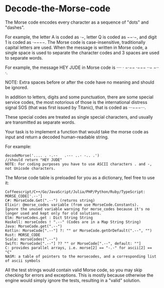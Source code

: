 # Decode-the-Morse-code

The Morse code encodes every character as a sequence of "dots" and "dashes". 

For example, the letter A is coded as ·−, letter Q is coded as −−·−, and digit 1 is coded as ·−−−−. 
The Morse code is case-insensitive, traditionally capital letters are used.
When the message is written in Morse code, a single space is used to separate the 
character codes and 3 spaces are used to separate words. 

For example, the message HEY JUDE in Morse code is ···· · −·−−   ·−−− ··− −·· ·.

NOTE: Extra spaces before or after the code have no meaning and should be ignored.

In addition to letters, digits and some punctuation, there are some special service codes,
the most notorious of those is the international distress signal SOS (that was first issued by Titanic), that is coded as ···−−−···. 

These special codes are treated as single special characters, and usually are transmitted as separate words.

Your task is to implement a function that would take the morse code as input and return a decoded human-readable string.


For example:

    decodeMorse('.... . -.--   .--- ..- -.. .')
    //should return "HEY JUDE"
    NOTE: For coding purposes you have to use ASCII characters . and -, not Unicode characters.

The Morse code table is preloaded for you as a dictionary, feel free to use it:

    Coffeescript/C++/Go/JavaScript/Julia/PHP/Python/Ruby/TypeScript: MORSE_CODE['.--']
    C#: MorseCode.Get(".--") (returns string)
    Elixir: @morse_codes variable (from use MorseCode.Constants). 
    Ignore the unused variable warning for morse_codes because it's no longer used and kept only for old solutions.
    Elm: MorseCodes.get : Dict String String
    Haskell: morseCodes ! ".--" (Codes are in a Map String String)
    Java: MorseCode.get(".--")
    Kotlin: MorseCode[".--"] ?: "" or MorseCode.getOrDefault(".--", "")
    Rust: MORSE_CODE
    Scala: morseCodes(".--")
    Swift: MorseCode[".--"] ?? "" or MorseCode[".--", default: ""]
    C: provides parallel arrays, i.e. morse[2] == "-.-" for ascii[2] == "C"
    NASM: a table of pointers to the morsecodes, and a corresponding list of ascii symbols

All the test strings would contain valid Morse code, so you may skip checking for errors and exceptions.
This is mostly because otherwise the engine would simply ignore the tests, resulting in a "valid" solution.
